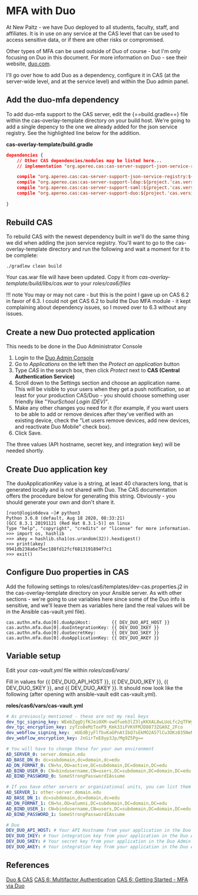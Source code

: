 # MFA with Duo

At New Paltz - we have Duo deployed to all students, faculty, staff, and affiliates.  It is in use on any service at the CAS level that can be used to access sensitive data, or if there are other risks or compromised.

Other types of MFA can be used outside of Duo of course - but I'm only focusing on Duo in this document.  For more information on Duo - see their website, [duo.com](https://duo.com).

I'll go over how to add Duo as a dependency, configure it in CAS (at the server-wide level, and at the service level) and within the Duo admin panel.

## Add the duo-mfa dependency
To add duo-mfa support to the CAS server, edit the {==build.gradle==} file within the cas-overlay-template directory on your build host.  We're going to add a single depency to the one we already added for the json service registry.  See the highlighted line below for the addition.

**cas-overlay-template/build.gradle**
``` json hl_lines="8"
dependencies {
    // Other CAS dependencies/modules may be listed here...
    // implementation "org.apereo.cas:cas-server-support-json-service-registry:${casServerVersion}"

    compile "org.apereo.cas:cas-server-support-json-service-registry:${project.'cas.version'}"
    compile "org.apereo.cas:cas-server-support-ldap:${project.'cas.version'}"
    compile "org.apereo.cas:cas-server-support-saml:${project.'cas.version'}"
    compile "org.apereo.cas:cas-server-support-duo:${project.'cas.version'}"
  
}
```


## Rebuild CAS
To rebuild CAS with the newest dependency built in we'll do the same thing we did when adding the json service registry.  You'll want to go to the cas-overlay-template directory and run the following and wait a moment for it to be complete:
```
./gradlew clean build
```

Your cas.war file will have been updated.  Copy it from *cas-overlay-template/build/libs/cas.war* to your *roles/cas6/files* 

!!! note
    You may or may not care - but this is the point I gave up on CAS 6.2 in favor of 6.3.  I could not get CAS 6.2 to build the Duo MFA module - it kept complaining about dependency issues, so I moved over to 6.3 without any issues.

## Create a new Duo protected application
This needs to be done in the Duo Administrator Console

1. Login to the [Duo Admin Console](https://admin.duosecurity.com/)
2. Go to *Applications* on the left then the *Protect an application* button
3. Type *CAS* in the search box, then click *Protect* next to **CAS (Central Authentication Service)**
4. Scroll down to the Settings section and choose an application name.  This will be visible to your users when they get a push notification, so at least for your production CAS/Duo - you should choose something user friendly like "*YourSchool Login (DEV)*".
5. Make any other changes you need for it (for example, if you want users to be able to add or remove devices after they've verified with an existing device, check the "Let users remove devices, add new devices, and reactivate Duo Mobile" check box).
6. Click Save.

The three values (API hostname, secret key, and integration key) will be needed shortly.

## Create Duo application key
The duoApplicationKey value is a string, at least 40 characters long, that is generated locally and is not shared with Duo. The CAS documentation offers the procedure below for generating this string.  Obviously - you should generate your own and don't share it.

``` shell
[root@login6deva ~]# python3
Python 3.6.8 (default, Aug 18 2020, 08:33:21) 
[GCC 8.3.1 20191121 (Red Hat 8.3.1-5)] on linux
Type "help", "copyright", "credits" or "license" for more information.
>>> import os, hashlib
>>> akey = hashlib.sha1(os.urandom(32)).hexdigest()
>>> print(akey)
9941db238a6e75ec188fd12fcf6813191894f7c1
>>> exit()
```

## Configure Duo properties in CAS
Add the following settings to roles/cas6/templates/dev-cas.properties.j2 in the cas-overlay-template directory on your Ansible server.  As with other sections - we're going to use variables here since some of the Duo info is sensitive, and we'll leave them as variables here (and the real values will be in the Ansible cas-vault.yml file).

```
cas.authn.mfa.duo[0].duoApiHost:        {{ DEV_DUO_API_HOST }}
cas.authn.mfa.duo[0].duoIntegrationKey: {{ DEV_DUO_IKEY }}
cas.authn.mfa.duo[0].duoSecretKey:      {{ DEV_DUO_SKEY }}
cas.authn.mfa.duo[0].duoApplicationKey: {{ DEV_DUO_AKEY }}

```

## Variable setup
Edit your *cas-vault.yml* file within *roles/cas6/vars/*

Fill in values for {{ DEV_DUO_API_HOST }}, {{ DEV_DUO_IKEY }}, {{ DEV_DUO_SKEY }}, and {{ DEV_DUO_AKEY }}.  It should now look like the following (after opening with ansible-vault edit cas-vault.yml).

**roles/cas6/vars/cas-vault.yml**

``` yaml
# As previously mentioned - these are not my real keys
dev_tgc_signing_key: WEebZqgDjfKJei0XM-owdfueb3lZ3lyKKXAL8wLUoLfc2qTFWyBmYxVQBSLslau70uJH_gGM5teTqgbDD3Xcag
dev_tgc_encryption_key: zyTzo8eMzToxP9_Kmk33iFVKVFMJD8873ZGA9Z_2Fco
dev_webflow_signing_key: _mUEdBjyFlfbvKaGPnAtIbQ7sEkMO2A57lCu3OKz835NeNZqcOCsVo6WmCc95TMgdmahP-aP1lXBpqjd4rU2-g
dev_webflow_encryption_key: JnGirTeE8yp3Jp/Mg9Z5Pg==

# You will have to change these for your own environment
AD_SERVER_0: server.domain.edu
AD_BASE_DN_0: dc=subdomain,dc=domain,dc=edu
AD_DN_FORMAT_0: CN=%s,OU=active,DC=subdomain,DC=domain,DC=edu
AD_BIND_USER_0: CN=bindusername,CN=users,DC=subdomain,DC=domain,DC=edu
AD_BIND_PASSWORD_0: SomeStrongPasswordIAssume

# If you have other servers or organizational units, you can list them here
AD_SERVER_1: other-server.domain.edu
AD_BASE_DN_1: dc=subdomain,dc=domain,dc=edu
AD_DN_FORMAT_1: CN=%s,OU=alumni,DC=subdomain,DC=domain,DC=edu
AD_BIND_USER_1: CN=bindusername,CN=users,DC=subdomain,DC=domain,DC=edu
AD_BIND_PASSWORD_1: SomeStrongPasswordIAssume

# Duo
DEV_DUO_API_HOST: # Your API Hostname from your application in the Duo Admin panel
DEV_DUO_IKEY: # Your integration key from your application in the Duo Admin panel
DEV_DUO_SKEY: # Your secret key from your application in the Duo Admin panel
DEV_DUO_AKEY: # Your integration key from your application in the Duo Admin panel
```



## References
[Duo & CAS](https://duo.com/docs/cas)
[CAS 6: Multifactor Authentication](https://apereo.github.io/cas/6.3.x/mfa/Configuring-Multifactor-Authentication.html)
[CAS 6: Getting Started - MFA via Duo](https://fawnoos.com/2020/11/09/cas63-gettingstarted-overlay/)